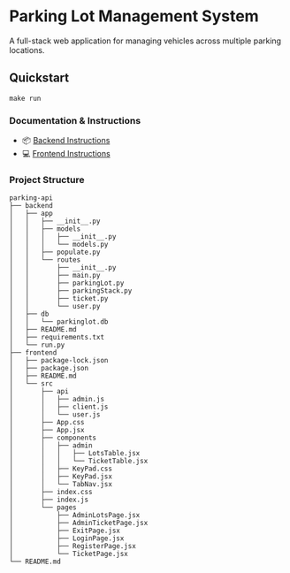 # Parking Lot Management System

A full-stack web application for managing vehicles across multiple parking locations.

## Quickstart
```shell
make run
```

### Documentation & Instructions
- 📦 [Backend Instructions](backend/README.md)
- 💻 [Frontend Instructions](frontend/README.md)

### Project Structure
```
parking-api
├── backend
│   ├── app
│   │   ├── __init__.py
│   │   ├── models
│   │   │   ├── __init__.py
│   │   │   └── models.py
│   │   ├── populate.py
│   │   └── routes
│   │       ├── __init__.py
│   │       ├── main.py
│   │       ├── parkingLot.py
│   │       ├── parkingStack.py
│   │       ├── ticket.py
│   │       └── user.py
│   ├── db
│   │   └── parkinglot.db
│   ├── README.md
│   ├── requirements.txt
│   └── run.py
├── frontend
│   ├── package-lock.json
│   ├── package.json
│   ├── README.md
│   └── src
│       ├── api
│       │   ├── admin.js
│       │   ├── client.js
│       │   └── user.js
│       ├── App.css
│       ├── App.jsx
│       ├── components
│       │   ├── admin
│       │   │   ├── LotsTable.jsx
│       │   │   └── TicketTable.jsx
│       │   ├── KeyPad.css
│       │   ├── KeyPad.jsx
│       │   └── TabNav.jsx
│       ├── index.css
│       ├── index.js
│       └── pages
│           ├── AdminLotsPage.jsx
│           ├── AdminTicketPage.jsx
│           ├── ExitPage.jsx
│           ├── LoginPage.jsx
│           ├── RegisterPage.jsx
│           └── TicketPage.jsx
└── README.md
```
